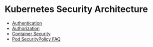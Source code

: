 # Kubernetes Security Architecture

* [Authentication](Authentication.md)
* [Authorization](Authorization.md)
* [Container Security](ContainerSecurity.md)
* [Pod SecurityPolicy FAQ](PodSecurityPolicyFAQ.md)
